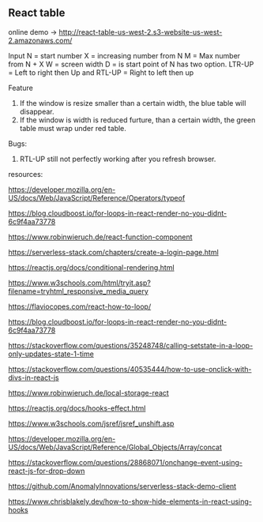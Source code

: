 ## React table

online demo -> http://react-table-us-west-2.s3-website-us-west-2.amazonaws.com/

Input 
N = start number
X = increasing number from N
M = Max number from N + X
W = screen width
D = is start point of N has two option. LTR-UP = Left to right then Up and RTL-UP = Right to left then up

Feature
1. If the window is resize smaller than a certain width, the blue table will disappear.
2. If the window is width is reduced furture, than a certain width, the green table must wrap under red table.

Bugs:
1. RTL-UP still not perfectly working after you refresh browser.

resources:

https://developer.mozilla.org/en-US/docs/Web/JavaScript/Reference/Operators/typeof

https://blog.cloudboost.io/for-loops-in-react-render-no-you-didnt-6c9f4aa73778

https://www.robinwieruch.de/react-function-component

https://serverless-stack.com/chapters/create-a-login-page.html

https://reactjs.org/docs/conditional-rendering.html

https://www.w3schools.com/html/tryit.asp?filename=tryhtml_responsive_media_query

https://flaviocopes.com/react-how-to-loop/

https://blog.cloudboost.io/for-loops-in-react-render-no-you-didnt-6c9f4aa73778

https://stackoverflow.com/questions/35248748/calling-setstate-in-a-loop-only-updates-state-1-time

https://stackoverflow.com/questions/40535444/how-to-use-onclick-with-divs-in-react-js

https://www.robinwieruch.de/local-storage-react

https://reactjs.org/docs/hooks-effect.html

https://www.w3schools.com/jsref/jsref_unshift.asp

https://developer.mozilla.org/en-US/docs/Web/JavaScript/Reference/Global_Objects/Array/concat

https://stackoverflow.com/questions/28868071/onchange-event-using-react-js-for-drop-down

https://github.com/AnomalyInnovations/serverless-stack-demo-client

https://www.chrisblakely.dev/how-to-show-hide-elements-in-react-using-hooks

